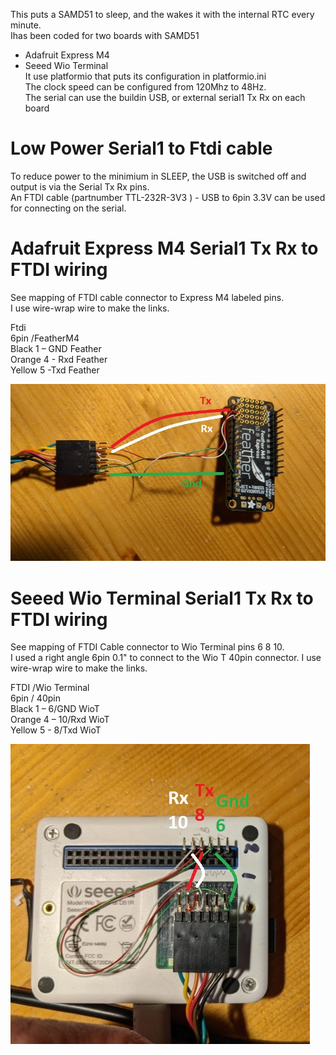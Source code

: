 This puts a SAMD51 to sleep, and the wakes it with the internal RTC every minute.   
Ihas been coded for two boards with SAMD51   
- Adafruit Express M4   
- Seeed Wio Terminal   
It use platformio that puts its configuration in platformio.ini   
The clock speed can be configured from 120Mhz to 48Hz.  
The serial can use the buildin USB, or external serial1 Tx Rx on each board    

# Low Power Serial1 to Ftdi cable 

To reduce power to the minimium in SLEEP, the USB is switched off and output is via the Serial Tx Rx pins.    
An FTDI cable (partnumber TTL-232R-3V3 ) - USB to 6pin 3.3V can be used for connecting on the serial.   


# Adafruit Express M4 Serial1 Tx Rx  to FTDI wiring 
See mapping of FTDI cable connector to Express M4 labeled pins.    
I use wire-wrap wire to make the links.

Ftdi   
6pin     /FeatherM4   
Black  1 – GND Feather   
Orange 4 - Rxd Feather   
Yellow 5  -Txd Feather   

<picture>
 <img alt="board support hole dimensions" src="diagrams/afm4_wiring graphic.jpg">
</picture>   

# Seeed Wio Terminal Serial1 Tx Rx  to FTDI wiring 
 See mapping of FTDI Cable connector to Wio Terminal pins 6 8 10.    
I used a right angle 6pin 0.1" to connect to the Wio T 40pin connector.
I use wire-wrap wire to make the links.    

FTDI    /Wio Terminal    
6pin    /  40pin    
Black  1 – 6/GND WioT    
Orange 4 – 10/Rxd WioT    
Yellow 5 -  8/Txd WioT   

<picture>
 <img alt="board support hole dimensions" src="diagrams/wioterm_wiring graphic.jpg">
</picture>

